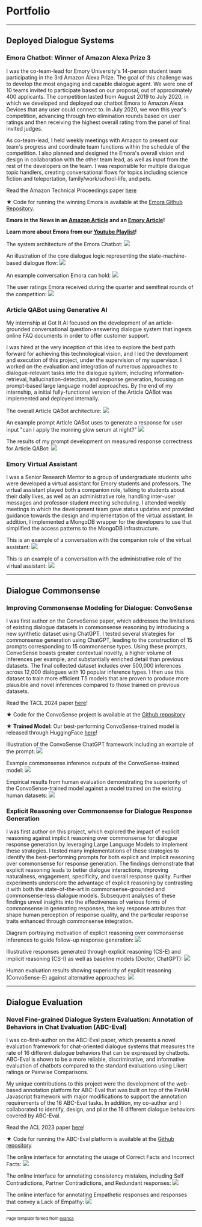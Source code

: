 # Portfolio

---
## Deployed Dialogue Systems


### Emora Chatbot: Winner of Amazon Alexa Prize 3

I was the co-team-lead for Emory University's 14-person student team participating in the 3rd Amazon Alexa Prize. The goal of this challenge was to develop the most engaging and capable dialogue agent. We were one of 10 teams invited to participate based on our proposal, out of approximately 400 applicants. The competition lasted from August 2019 to July 2020, in which we developed and deployed our chatbot Emora to Amazon Alexa Devices that any user could connect to. In July 2020, we won this year's competition, advancing through two elimination rounds based on user ratings and then receiving the highest overall rating from the panel of final invited judges.

As co-team-lead, I held weekly meetings with Amazon to present our team's progress and coordinate team functions within the schedule of the competition. I also planned and designed the Emora's overall vision and design in collaboration with the other team lead, as well as input from the rest of the developers on the team. I was responsible for multiple dialogue topic handlers, creating conversational flows for topics including science fiction and teleportation, family/work/school-life, and pets.

Read the Amazon Technical Proceedings paper [here](https://m.media-amazon.com/images/G/01/mobile-apps/dex/alexa/alexaprize/assets/challenge3/proceedings/Emory-Emora.pdf)

&#9733; Code for running the winning Emora is available at the [Emora Github Repository](https://github.com/emora-chat/emora_ap3_parlai).

<b>Emora in the News in an [Amazon Article](https://www.amazon.science/latest-news/alexa-prize-interviews?fbclid=IwAR2Iu7HwssbVvqmy1AB2gSOtZfoOps5nbxcpQqlTLgrz1czMtWnEH5X1JVY) and an [Emory Article](https://news.emory.edu/stories/2020/08/er_alexa_prize/campus.html)!</b>

<b>Learn more about Emora from our [Youtube Playlist](https://www.youtube.com/playlist?list=PLsMGYQfhCveJE1uSslBZjoiRAVHDJoiQa)!</b>

The system architecture of the Emora Chatbot:
<img src="images/architecture.png"/>

An illustration of the core dialogue logic representing the state-machine-based dialogue flow:
<img src="images/statemachine.png"/>

An example conversation Emora can hold:
<img src="images/emora_convo_example.png"/>

The user ratings Emora received during the quarter and semifinal rounds of the competition:
<img src="images/dailyrating.png"/>



### Article QABot using Generative AI

My internship at Got It AI focused on the development of an article-grounded conversational question-answering dialogue system that ingests online FAQ documents in order to offer customer support. 

I was hired at the very inception of this idea to explore the best path forward for achieving this technological vision, and I led the development and execution of this project, under the supervision of my supervisor. I worked on the evaluation and integration of numerous approaches to dialogue-relevant tasks into the dialogue system, including information-retrieval, hallucination-detection, and response generation, focusing on prompt-based large language model approaches. By the end of my internship, a initial fully-functional version of the Article QABot was implemented and deployed internally.

The overall Article QABot architecture:
<img src="images/articlebot_architecture.png"/>

An example prompt Article QABot uses to generate a response for user input "can I apply the morning glow serum at night?"
<img src="images/articlebot_response_example.png"/>

The results of my prompt development on measured response correctness for Article QABot:
<img src="images/articlebot_response_prompt_improvement.png"/>


### Emory Virtual Assistant

I was a Senior Research Mentor to a group of undergraduate students who were developed a virtual assistant for Emory students and professors. The virtual assistant played both a companion role, talking to students about their daily lives, as well as an administrative role, handling inter-user messages and professor-student meeting scheduling. I attended weekly meetings in which the development team gave status updates and provided guidance towards the design and implementation of the virtual assistant. In addition, I implemented a MongoDB wrapper for the developers to use that simplified the access patterns to the MongoDB infrastructure.

This is an example of a conversation with the companion role of the virtual assistant:
<img src="images/companion_bot_example.png"/>

This is an example of a conversation with the administrative role of the virtual assistant:
<img src="images/assistant_bot_example.png"/>




---
## Dialogue Commonsense

### Improving Commonsense Modeling for Dialogue: ConvoSense

I was first author on the ConvoSense paper, which addresses the limitations of existing dialogue datasets in commonsense reasoning by introducing a new synthetic dataset using ChatGPT. I tested several strategies for commonsense generation using ChatGPT, leading to the construction of 15 prompts corresponding to 15 commonsense types. Using these prompts, ConvoSense boasts greater contextual novelty, a higher volume of inferences per example, and substantially enriched detail than previous datasets. The final collected dataset includes over 500,000 inferences across 12,000 dialogues with 10 popular inference types. I then use this dataset to train more efficient T5 models that are proven to produce more plausible and novel inferences compared to those trained on previous datasets.

Read the TACL 2024 paper [here](https://aclanthology.org/2023.acl-long.839/)!

&#9733; Code for the ConvoSense project is available at the [Github repository]()

&#9733; **Trained Model:** Our best-performing ConvoSense-trained model is released through HuggingFace [here](https://huggingface.co/sefinch/ConvoSenseGenerator)!

Illustration of the ConvoSense ChatGPT framework including an example of the prompt: 
<img src="images/convosense_design.png"/>

Example commonsense inference outputs of the ConvoSense-trained model:
<img src="images/convosense_model_example_edit.png"/>

Empirical results from human evaluation demonstrating the superiority of the ConvoSense-trained model against a model trained on the existing human datasets:
<img src="images/convosense_model_results.png"/>


### Explicit Reasoning over Commonsense for Dialogue Response Generation

I was first author on this project, which explored the impact of explicit reasoning against implicit reasoning over commonsense for dialogue response generation by leveraging Large Language Models to implement these strategies. I tested many implementations of these strategies to identify the best-performing prompts for both explicit and implicit reasoning over commonsense for response generation. The findings demonstrate that explicit reasoning leads to better dialogue interactions, improving naturalness, engagement, specificity, and overall response quality. Further experiments underscore the advantage of explicit reasoning by contrasting it with both the state-of-the-art in commonsense-grounded and commonsense-less dialogue models. Subsequent analyses of these findings unveil insights into the effectiveness of various forms of commonsense in generating responses, the key response attributes that shape human perception of response quality, and the particular response traits enhanced through commonsense integration.

Diagram portraying motivation of explicit reasoning over commonsense inferences to guide follow-up response generation:
<img src="images/dialogue-commonsense-example_cropped.pdf"/>

Illustrative responses generated through explicit reasoning (CS-E) and implicit reasoning (CS-I) as well as baseline models (Doctor, ChatGPT):
<img src="images/rgcs_example.png"/>

Human evaluation results showing superiority of explicit reasoning (ConvoSense-E) against alternative approaches:
<img src="images/rgcs_results.png"/>


---

## Dialogue Evaluation

### Novel Fine-grained Dialogue System Evaluation: Annotation of Behaviors in Chat Evaluation (ABC-Eval)

I was co-first-author on the ABC-Eval paper, which presents a novel evaluation framework for chat-oriented dialogue systems that measures the rate of 16 different dialogue behaviors that can be expressed by chatbots. ABC-Eval is shown to be a more reliable, discriminative, and informative evaluation of chatbots compared to the standard evaluations using Likert ratings or Pairwise Comparisons.

My unique contributions to this project were the development of the web-based annotation platform for ABC-Eval that was built on top of the ParlAI Javascript framework with major modifications to support the annotation requirements of the 16 ABC-Eval tasks. In addition, my co-author and I collaborated to identify, design, and pilot the 16 different dialogue behaviors covered by ABC-Eval.

Read the ACL 2023 paper [here](https://aclanthology.org/2023.acl-long.839/)!

&#9733; Code for running the ABC-Eval platform is available at the [Github repository](https://github.com/emorynlp/ChatEvaluationPlatform)

The online interface for annotating the usage of Correct Facts and Incorrect Facts:
<img src="images/interface_knowledge.png"/>

The online interface for annotating consistency mistakes, including Self Contradictions, Partner Contradictions, and Redundant responses:
<img src="images/interface_consistency.png"/>

The online interface for annotating Empathetic responses and responses that convey a Lack of Empathy:
<img src="images/interface_empathy (1).png"/>


---
<p style="font-size:11px">Page template forked from <a href="https://github.com/evanca/quick-portfolio">evanca</a></p>
<!-- Remove above link if you don't want to attibute -->
